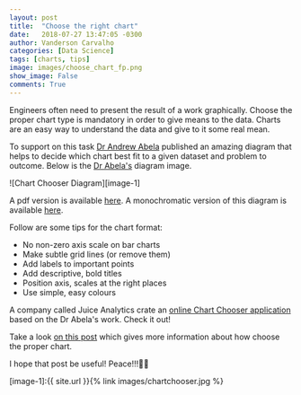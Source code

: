 ```yaml
---
layout: post
title:  "Choose the right chart"
date:   2018-07-27 13:47:05 -0300
author: Vanderson Carvalho
categories: [Data Science]
tags: [charts, tips]
image: images/choose_chart_fp.png
show_image: False
comments: True
---
```

Engineers often need to present the result of a work graphically. Choose the proper chart type is mandatory in order to give means to the data. Charts are an easy way to understand the data and give to it some real mean.

To support on this task [Dr Andrew Abela][1] published an amazing diagram that helps to decide which chart best fit to a given dataset and problem to outcome.
Below is the [Dr Abela's][2] diagram image.
 
 ![Chart Chooser Diagram][image-1]
 
A pdf version is available [here][3]. A monochromatic version of this diagram is available [here][4].

Follow are some tips for the chart format:
- No non-zero axis scale on bar charts
- Make subtle grid lines (or remove them)
- Add labels to important points
- Add descriptive, bold titles
- Position axis, scales at the right places
- Use simple, easy colours

A company called Juice Analytics crate an [online Chart Chooser application][5] based on the Dr Abela's work. Check it out!

Take a look [on this post][6] which gives more information about how choose the proper chart.

I hope that post be useful! Peace!!!🖖🏻

[1]:	https://extremepresentation.com/design/7-charts/
[2]:	https://extremepresentation.com/design/7-charts/
[3]:	https://vandersonpc.github.io/files/choose_chart.pdf
[4]:	https://vandersonpc.github.io/files/choose_chart_bw.pdf
[5]:	http://labs.juiceanalytics.com/chartchooser/index.html
[6]:	https://chandoo.org/wp/chart-selection-process/

[image-1]:{{ site.url }}{% link images/chartchooser.jpg %}
